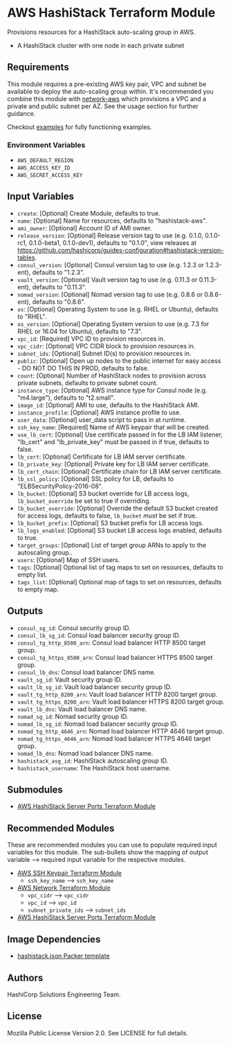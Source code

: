 # AWS HashiStack Terraform Module

Provisions resources for a HashiStack auto-scaling group in AWS.

- A HashiStack cluster with one node in each private subnet

## Requirements

This module requires a pre-existing AWS key pair, VPC and subnet be available to deploy the auto-scaling group within. It's recommended you combine this module with [network-aws](https://github.com/hashicorp-modules/network-aws/) which provisions a VPC and a private and public subnet per AZ. See the usage section for further guidance.

Checkout [examples](./examples) for fully functioning examples.

### Environment Variables

- `AWS_DEFAULT_REGION`
- `AWS_ACCESS_KEY_ID`
- `AWS_SECRET_ACCESS_KEY`

## Input Variables

- `create`: [Optional] Create Module, defaults to true.
- `name`: [Optional] Name for resources, defaults to "hashistack-aws".
- `ami_owner`: [Optional] Account ID of AMI owner.
- `release_version`: [Optional] Release version tag to use (e.g. 0.1.0, 0.1.0-rc1, 0.1.0-beta1, 0.1.0-dev1), defaults to "0.1.0", view releases at https://github.com/hashicorp/guides-configuration#hashistack-version-tables.
- `consul_version`: [Optional] Consul version tag to use (e.g. 1.2.3 or 1.2.3-ent), defaults to "1.2.3".
- `vault_version`: [Optional] Vault version tag to use (e.g. 0.11.3 or 0.11.3-ent), defaults to "0.11.3".
- `nomad_version`: [Optional] Nomad version tag to use (e.g. 0.8.6 or 0.8.6-ent), defaults to "0.8.6".
- `os`: [Optional] Operating System to use (e.g. RHEL or Ubuntu), defaults to "RHEL".
- `os_version`: [Optional] Operating System version to use (e.g. 7.3 for RHEL or 16.04 for Ubuntu), defaults to "7.3".
- `vpc_id`: [Required] VPC ID to provision resources in.
- `vpc_cidr`: [Optional] VPC CIDR block to provision resources in.
- `subnet_ids`: [Optional] Subnet ID(s) to provision resources in.
- `public`: [Optional] Open up nodes to the public internet for easy access - DO NOT DO THIS IN PROD, defaults to false.
- `count`: [Optional] Number of HashiStack nodes to provision across private subnets, defaults to private subnet count.
- `instance_type`: [Optional] AWS instance type for Consul node (e.g. "m4.large"), defaults to "t2.small".
- `image_id`: [Optional] AMI to use, defaults to the HashiStack AMI.
- `instance_profile`: [Optional] AWS instance profile to use.
- `user_data`: [Optional] user_data script to pass in at runtime.
- `ssh_key_name`: [Required] Name of AWS keypair that will be created.
- `use_lb_cert`: [Optional] Use certificate passed in for the LB IAM listener, "lb_cert" and "lb_private_key" must be passed in if true, defaults to false.
- `lb_cert`: [Optional] Certificate for LB IAM server certificate.
- `lb_private_key`: [Optional] Private key for LB IAM server certificate.
- `lb_cert_chain`: [Optional] Certificate chain for LB IAM server certificate.
- `lb_ssl_policy`: [Optional] SSL policy for LB, defaults to "ELBSecurityPolicy-2016-08".
- `lb_bucket`: [Optional] S3 bucket override for LB access logs, `lb_bucket_override` be set to true if overriding.
- `lb_bucket_override`: [Optional] Override the default S3 bucket created for access logs, defaults to false, `lb_bucket` _must_ be set if true.
- `lb_bucket_prefix`: [Optional] S3 bucket prefix for LB access logs.
- `lb_logs_enabled`: [Optional] S3 bucket LB access logs enabled, defaults to true.
- `target_groups`: [Optional] List of target group ARNs to apply to the autoscaling group..
- `users`: [Optional] Map of SSH users.
- `tags`: [Optional] Optional list of tag maps to set on resources, defaults to empty list.
- `tags_list`: [Optional] Optional map of tags to set on resources, defaults to empty map.

## Outputs

- `consul_sg_id`: Consul security group ID.
- `consul_lb_sg_id`: Consul load balancer security group ID.
- `consul_tg_http_8500_arn`: Consul load balancer HTTP 8500 target group.
- `consul_tg_https_8500_arn`: Consul load balancer HTTPS 8500 target group.
- `consul_lb_dns`: Consul load balancer DNS name.
- `vault_sg_id`: Vault security group ID.
- `vault_lb_sg_id`: Vault load balancer security group ID.
- `vault_tg_http_8200_arn`: Vault load balancer HTTP 8200 target group.
- `vault_tg_https_8200_arn`: Vault load balancer HTTPS 8200 target group.
- `vault_lb_dns`: Vault load balancer DNS name.
- `nomad_sg_id`: Nomad security group ID.
- `nomad_lb_sg_id`: Nomad load balancer security group ID.
- `nomad_tg_http_4646_arn`: Nomad load balancer HTTP 4646 target group.
- `nomad_tg_https_4646_arn`: Nomad load balancer HTTPS 4646 target group.
- `nomad_lb_dns`: Nomad load balancer DNS name.
- `hashistack_asg_id`: HashiStack autoscaling group ID.
- `hashistack_username`: The HashiStack host username.

## Submodules

- [AWS HashiStack Server Ports Terraform Module](https://github.com/hashicorp-modules/hashistack-server-ports-aws)

## Recommended Modules

These are recommended modules you can use to populate required input variables for this module. The sub-bullets show the mapping of output variable --> required input variable for the respective modules.

- [AWS SSH Keypair Terraform Module](https://github.com/hashicorp-modules/ssh-keypair-aws)
  - `ssh_key_name` --> `ssh_key_name`
- [AWS Network Terraform Module](https://github.com/hashicorp-modules/network-aws/)
  - `vpc_cidr` --> `vpc_cidr`
  - `vpc_id` --> `vpc_id`
  - `subnet_private_ids` --> `subnet_ids`
- [AWS HashiStack Server Ports Terraform Module](https://github.com/hashicorp-modules/hashistack-server-ports-aws)

## Image Dependencies

- [hashistack.json Packer template](https://github.com/hashicorp/guides-configuration/blob/master/hashistack/hashistack.json)

## Authors

HashiCorp Solutions Engineering Team.

## License

Mozilla Public License Version 2.0. See LICENSE for full details.
